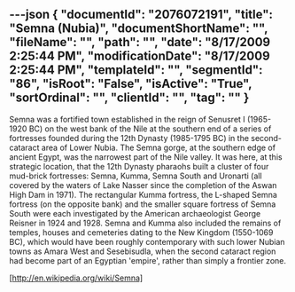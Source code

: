 ---json
{
  "documentId": "2076072191",
  "title": "Semna (Nubia)",
  "documentShortName": "",
  "fileName": "",
  "path": "",
  "date": "8/17/2009 2:25:44 PM",
  "modificationDate": "8/17/2009 2:25:44 PM",
  "templateId": "",
  "segmentId": "86",
  "isRoot": "False",
  "isActive": "True",
  "sortOrdinal": "",
  "clientId": "",
  "tag": ""
}
---

Semna was a fortified town established in the reign of Senusret I (1965-1920 BC) on the west bank of the Nile at the southern end of a series of fortresses founded during the 12th Dynasty (1985-1795 BC) in the second-cataract area of Lower Nubia. The Semna gorge, at the southern edge of ancient Egypt, was the narrowest part of the Nile valley. It was here, at this strategic location, that the 12th Dynasty pharaohs built a cluster of four mud-brick fortresses: Semna, Kumma, Semna South and Uronarti (all covered by the waters of Lake Nasser since the completion of the Aswan High Dam in 1971). The rectangular Kumma fortress, the L-shaped Semna fortress (on the opposite bank) and the smaller square fortress of Semna South were each investigated by the American archaeologist George Reisner in 1924 and 1928. Semna and Kumma also included the remains of temples, houses and cemeteries dating to the New Kingdom (1550-1069 BC), which would have been roughly contemporary with such lower Nubian towns as Amara West and Sesebisudla, when the second cataract region had become part of an Egyptian 'empire', rather than simply a frontier zone.

[http://en.wikipedia.org/wiki/Semna]
